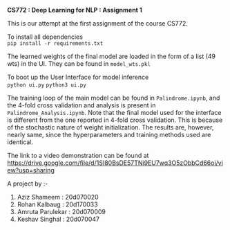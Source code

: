 **CS772 : Deep Learning for NLP : Assignment 1**

This is our attempt at the first assignment of the course CS772.  

To install all dependencies  
```pip install -r requirements.txt```

The learned weights of the final model are loaded in the form of a list (49 wts) in the UI. They can be found in `model_wts.pkl`

To boot up the User Interface for model inference    
```python ui.py```
```python3 ui.py```

The training loop of the main model can be found in `Palindrome.ipynb`, and the 4-fold cross validation and analysis is present in `Palindrome_Analysis.ipynb`. Note that the final model used for the interface is different from the one reported in 4-fold cross validation. This is because of the stochastic nature of weight initialization. The results are, however,  nearly same, since the hyperparameters and training methods used are identical.

The link to a video demonstration can be found at  
https://drive.google.com/file/d/1SI80BsDE57TNi9EU7wq3O5zObbCd66oi/view?usp=sharing  

A project by :-
1) Aziz Shameem : 20d070020  
2) Rohan Kalbaug : 20d170033  
3) Amruta Parulekar : 20d070009  
4) Keshav  Singhal : 20d070047